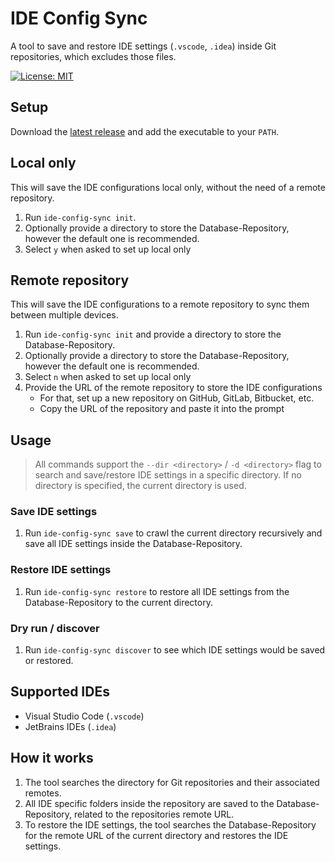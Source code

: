 # IDE Config Sync
A tool to save and restore IDE settings (`.vscode`, `.idea`) inside Git repositories, which excludes those files.

[![License: MIT](https://img.shields.io/badge/License-MIT-yellow.svg)](https://opensource.org/licenses/MIT)
<br>

## Setup 
Download the [latest release](https://github.com/MatthiasHarzer/ide-config-sync/releases) and add the executable to your `PATH`.

## Local only
This will save the IDE configurations local only, without the need of a remote repository.
1. Run `ide-config-sync init`.
2. Optionally provide a directory to store the Database-Repository, however the default one is recommended.
3. Select `y` when asked to set up local only

## Remote repository
This will save the IDE configurations to a remote repository to sync them between multiple devices.
1. Run `ide-config-sync init` and provide a directory to store the Database-Repository.
2. Optionally provide a directory to store the Database-Repository, however the default one is recommended.
3. Select `n` when asked to set up local only
4. Provide the URL of the remote repository to store the IDE configurations
    - For that, set up a new repository on GitHub, GitLab, Bitbucket, etc.
    - Copy the URL of the repository and paste it into the prompt

## Usage
> All commands support the `--dir <directory>` / `-d <directory>` flag to search and save/restore IDE settings in a specific directory. If no directory is specified, the current directory is used.

### Save IDE settings
1. Run `ide-config-sync save` to crawl the current directory recursively and save all IDE settings inside the Database-Repository.

### Restore IDE settings
1. Run `ide-config-sync restore` to restore all IDE settings from the Database-Repository to the current directory.

### Dry run / discover
1. Run `ide-config-sync discover` to see which IDE settings would be saved or restored.

## Supported IDEs
- Visual Studio Code (`.vscode`)
- JetBrains IDEs (`.idea`)

## How it works
1. The tool searches the directory for Git repositories and their associated remotes.
2. All IDE specific folders inside the repository are saved to the Database-Repository, related to the repositories remote URL.
3. To restore the IDE settings, the tool searches the Database-Repository for the remote URL of the current directory and restores the IDE settings.